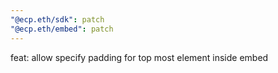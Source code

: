 ```yaml
---
"@ecp.eth/sdk": patch
"@ecp.eth/embed": patch
---
```


feat: allow specify padding for top most element inside embed
